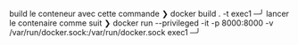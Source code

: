 build le conteneur avec cette commande 
❯ docker build . -t exec1                                                                                                                                                                                                            ─╯
lancer le contenaire comme suit 
❯ docker run --privileged  -it -p 8000:8000  -v /var/run/docker.sock:/var/run/docker.sock exec1                                                                                                                                 ─╯
